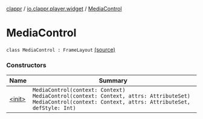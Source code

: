 [clappr](../../index.md) / [io.clappr.player.widget](../index.md) / [MediaControl](.)

# MediaControl

`class MediaControl : FrameLayout` [(source)](https://github.com/clappr/clappr-android/tree/dev/clappr/src/main/kotlin/io/clappr/player/widget/MediaControl.kt#L7)

### Constructors

| Name | Summary |
|---|---|
| [&lt;init&gt;](-init-.md) | `MediaControl(context: Context)`<br>`MediaControl(context: Context, attrs: AttributeSet)`<br>`MediaControl(context: Context, attrs: AttributeSet, defStyle: Int)` |
